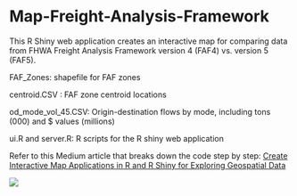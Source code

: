 # Map-Freight-Analysis-Framework
This R Shiny web application creates an interactive map for comparing data from FHWA Freight Analysis Framework version 4 (FAF4) vs. version 5 (FAF5).

FAF_Zones: shapefile for FAF zones

centroid.CSV : FAF zone centroid locations

od_mode_vol_45.CSV: Origin-destination flows by mode, including tons (000) and $ values (millions)

ui.R and server.R: R scripts for the R shiny web application

Refer to this Medium article that breaks down the code step by step:
[Create Interactive Map Applications in R and R Shiny for Exploring Geospatial Data](https://huajing-shi.medium.com/create-interactive-map-applications-in-r-and-r-shiny-for-exploring-geospatial-data-96b0f9692f0f?sk=481138ff99507245f15683bd58b73def)


![](faf.gif)
